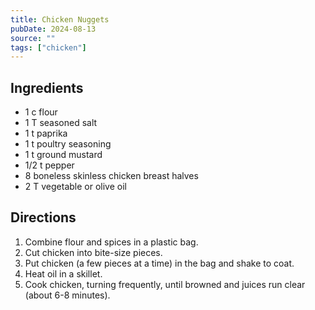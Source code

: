 ```yaml
---
title: Chicken Nuggets
pubDate: 2024-08-13
source: ""
tags: ["chicken"]
---
```


<section>

## Ingredients

- 1 c flour
- 1 T seasoned salt
- 1 t paprika
- 1 t poultry seasoning
- 1 t ground mustard
- 1/2 t pepper
- 8 boneless skinless chicken breast halves
- 2 T vegetable or olive oil
</section>

<section>

## Directions

1. Combine flour and spices in a plastic bag.
2. Cut chicken into bite-size pieces.
3. Put chicken (a few pieces at a time) in the bag and shake to coat.
4. Heat oil in a skillet.
5. Cook chicken, turning frequently, until browned and juices run clear (about 6-8 minutes).

</section>